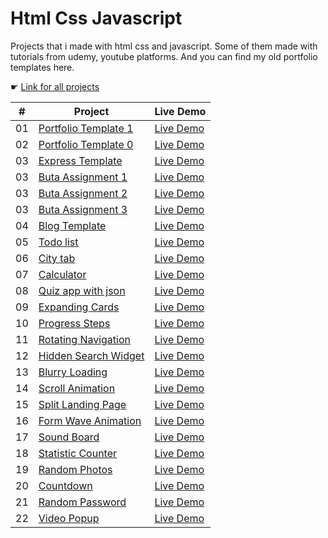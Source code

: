 # Html Css Javascript

Projects that i made with html css and javascript. Some of them made with tutorials from udemy, youtube platforms. And you can find my old portfolio templates here.

☛ [Link for all projects](https://zeraphosa-htmlcssjavascript.netlify.app)

|  #  | Project                                                                                                  | Live Demo                                                                                    |
| :-: | -------------------------------------------------------------------------------------------------------- | -------------------------------------------------------------------------------------------- |
| 01  | [Portfolio Template 1](https://github.com/zeraphosa1/html_css_javascript/tree/main/portfolio-template-1) | [Live Demo](https://zeraphosa-htmlcssjavascript.netlify.app/portfolio-template-1/index.html) |
| 02  | [Portfolio Template 0](https://github.com/zeraphosa1/html_css_javascript/tree/main/portfolio-template-0) | [Live Demo](https://zeraphosa-htmlcssjavascript.netlify.app/portfolio-template-0/index.html) |
| 03  | [Express Template](https://github.com/zeraphosa1/html_css_javascript/tree/main/express-template)         | [Live Demo](https://zeraphosa-htmlcssjavascript.netlify.app/express-template/index.html)     |
| 03  | [Buta Assignment 1](https://github.com/zeraphosa1/html_css_javascript/tree/main/buta-assignment-1)       | [Live Demo](https://zeraphosa-htmlcssjavascript.netlify.app/buta-assignment-1/index.html)    |
| 03  | [Buta Assignment 2](https://github.com/zeraphosa1/html_css_javascript/tree/main/buta-assignment-2)       | [Live Demo](https://zeraphosa-htmlcssjavascript.netlify.app/buta-assignment-2/index.html)    |
| 03  | [Buta Assignment 3](https://github.com/zeraphosa1/html_css_javascript/tree/main/buta-assignment-3)       | [Live Demo](https://zeraphosa-htmlcssjavascript.netlify.app/buta-assignment-3/index.html)    |
| 04  | [Blog Template](https://github.com/zeraphosa1/html_css_javascript/tree/main/blog-template)               | [Live Demo](https://zeraphosa-htmlcssjavascript.netlify.app/blog-template/index.html)        |
| 05  | [Todo list](https://github.com/zeraphosa1/html_css_javascript/tree/main/todo-app)                        | [Live Demo](https://zeraphosa-htmlcssjavascript.netlify.app/todo-app/index.html)             |
| 06  | [City tab](https://github.com/zeraphosa1/html_css_javascript/tree/main/citytab)                          | [Live Demo](https://zeraphosa-htmlcssjavascript.netlify.app/citytab/index.html)              |
| 07  | [Calculator](https://github.com/zeraphosa1/html_css_javascript/tree/main/calculator)                     | [Live Demo](https://zeraphosa-htmlcssjavascript.netlify.app/calculator/index.html)           |
| 08  | [Quiz app with json](https://github.com/zeraphosa1/html_css_javascript/tree/main/quiz-app)               | [Live Demo](https://zeraphosa-htmlcssjavascript.netlify.app/quiz-app/index.html)             |
| 09  | [Expanding Cards](https://github.com/zeraphosa1/html_css_javascript/tree/main/expanding-cards)           | [Live Demo](https://zeraphosa-htmlcssjavascript.netlify.app/expanding-cards/index.html)      |
| 10  | [Progress Steps](https://github.com/zeraphosa1/html_css_javascript/tree/main/progress-steps)             | [Live Demo](https://zeraphosa-htmlcssjavascript.netlify.app/progress-steps/index.html)       |
| 11  | [Rotating Navigation](https://github.com/zeraphosa1/html_css_javascript/tree/main/rotating-navigation)   | [Live Demo](https://zeraphosa-htmlcssjavascript.netlify.app/rotating-navigation/index.html)  |
| 12  | [Hidden Search Widget](https://github.com/zeraphosa1/html_css_javascript/tree/main/hidden-search-widget) | [Live Demo](https://zeraphosa-htmlcssjavascript.netlify.app/hidden-search-widget/index.html) |
| 13  | [Blurry Loading](https://github.com/zeraphosa1/html_css_javascript/tree/main/blurry-loading)             | [Live Demo](https://zeraphosa-htmlcssjavascript.netlify.app/blurry-loading/index.html)       |
| 14  | [Scroll Animation](https://github.com/zeraphosa1/html_css_javascript/tree/main/scroll-animation)         | [Live Demo](https://zeraphosa-htmlcssjavascript.netlify.app/scroll-animation/index.html)     |
| 15  | [Split Landing Page](https://github.com/zeraphosa1/html_css_javascript/tree/main/split-landing-page)     | [Live Demo](https://zeraphosa-htmlcssjavascript.netlify.app/split-landing-page/index.html)   |
| 16  | [Form Wave Animation](https://github.com/zeraphosa1/html_css_javascript/tree/main/form-wave-animation)   | [Live Demo](https://zeraphosa-htmlcssjavascript.netlify.app/form-wave-animation/index.html)  |
| 17  | [Sound Board](https://github.com/zeraphosa1/html_css_javascript/tree/main/sound-board)                   | [Live Demo](https://zeraphosa-htmlcssjavascript.netlify.app/sound-board/index.html)          |
| 18  | [Statistic Counter](https://github.com/zeraphosa1/html_css_javascript/tree/main/statistic-counter)       | [Live Demo](https://zeraphosa-htmlcssjavascript.netlify.app/statistic-counter/index.html)    |
| 19  | [Random Photos](https://github.com/zeraphosa1/html_css_javascript/tree/main/random-photos)               | [Live Demo](https://zeraphosa-htmlcssjavascript.netlify.app/random-photos/index.html)        |
| 20  | [Countdown](https://github.com/zeraphosa1/html_css_javascript/tree/main/countdown)                       | [Live Demo](https://zeraphosa-htmlcssjavascript.netlify.app/countdown/index.html)            |
| 21  | [Random Password](https://github.com/zeraphosa1/html_css_javascript/tree/main/random-password)           | [Live Demo](https://zeraphosa-htmlcssjavascript.netlify.app/random-password/index.html)      |
| 22  | [Video Popup](https://github.com/zeraphosa1/html_css_javascript/tree/main/video-popup)                   | [Live Demo](https://zeraphosa-htmlcssjavascript.netlify.app/video-popup/index.html)          |
